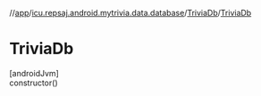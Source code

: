 //[app](../../../index.md)/[icu.repsaj.android.mytrivia.data.database](../index.md)/[TriviaDb](index.md)/[TriviaDb](-trivia-db.md)

# TriviaDb

[androidJvm]\
constructor()
